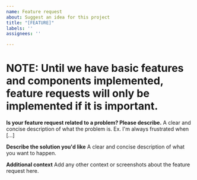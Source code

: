 ```yaml
---
name: Feature request
about: Suggest an idea for this project
title: "[FEATURE]"
labels: ''
assignees: ''

---
```


# NOTE: Until we have basic features and components implemented, feature requests will only be implemented if it is important.

**Is your feature request related to a problem? Please describe.**
A clear and concise description of what the problem is. Ex. I'm always frustrated when [...]

**Describe the solution you'd like**
A clear and concise description of what you want to happen.

**Additional context**
Add any other context or screenshots about the feature request here.
